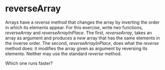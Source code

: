 # reverseArray

Arrays have a _reverse_ method that changes the array by inverting the order in which its elements appear. For this exercise, write two functions, _reverseArray_ and _reverseArrayInPlace_. The first, _reverseArray_, takes an array as argument and produces a _new_ array that has the same elements in the inverse order. The second, _reverseArrayInPlace_, does what the _reverse_ method does: it modifies the array given as argument by reversing its elements. Neither may use the standard _reverse_ method.

Which one runs faster?
